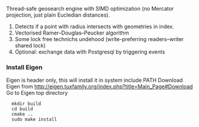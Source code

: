 Thread-safe geosearch engine with SIMD optimization (no Mercator projection, just plain Eucledian distances). 
1) Detects if a point with radius intersects with geometries in index.
2) Vectorised Ramer–Douglas–Peucker algorithm
3) Some lock free technichs undehood (write-preferring readers–writer shared lock)
4) Optional: exchange data with Postgresql by triggering events

### Install Eigen
Eigen is header only, this will install it in system include PATH
Download Eigen from http://eigen.tuxfamily.org/index.php?title=Main_Page#Download
Go to Eigen top directory

```
  mkdir build
  cd build
  cmake ..
  sudo make install
```
